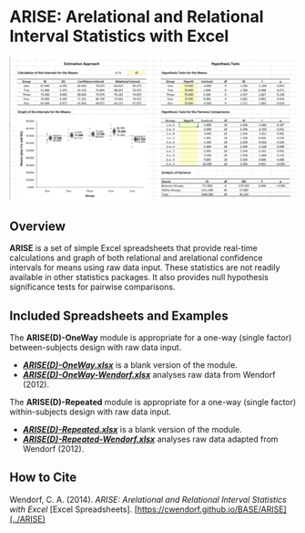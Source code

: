 # ARISE: Arelational and Relational Interval Statistics with Excel

![ARISE Screenshot](ARISE.jpg)

## Overview

**ARISE** is a set of simple Excel spreadsheets that provide real-time calculations and graph of both relational and arelational confidence intervals for means using raw data input. These statistics are not readily available in other statistics packages. It also provides null hypothesis significance tests for pairwise comparisons.

## Included Spreadsheets and Examples

The **ARISE(D)-OneWay** module is appropriate for a one-way (single factor) between-subjects design with raw data input.

- [**_ARISE(D)-OneWay.xlsx_**](./ARISE(D)-OneWay.xlsx) is a blank version of the module.
- [**_ARISE(D)-OneWay-Wendorf.xlsx_**](./ARISE(D)-OneWay-Wendorf.xlsx) analyses raw data from Wendorf (2012).

The **ARISE(D)-Repeated** module is appropriate for a one-way (single factor) within-subjects design with raw data input.

- [**_ARISE(D)-Repeated.xlsx_**](./ARISE(D)-Repeated.xlsx) is a blank version of the module.
- [**_ARISE(D)-Repeated-Wendorf.xlsx_**](./ARISE(D)-Repeated-Wendorf.xlsx) analyses raw data adapted from Wendorf (2012).

## How to Cite

Wendorf, C. A. (2014). _ARISE: Arelational and Relational Interval Statistics with Excel_ [Excel Spreadsheets]. [https://cwendorf.github.io/BASE/ARISE](../ARISE)
